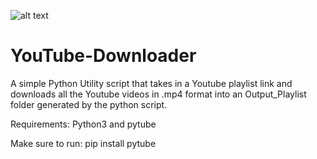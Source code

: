 ![alt text](https://i.imgur.com/gwjuFpm.png)

# YouTube-Downloader

A simple Python Utility script that takes in a Youtube playlist link and downloads all the Youtube videos in .mp4 format into an Output_Playlist folder generated by the python script.

Requirements:
Python3 and pytube

Make sure to run: pip install pytube
